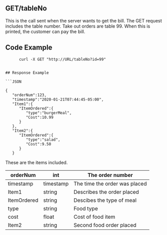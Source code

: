 ## GET/tableNo

This is the call sent when the server wants to get the bill. The GET request includes the table number. Take out orders are table 99. When this is printed, the customer can pay the bill.

## Code Example

```curl
      curl -X GET "http://URL/tableNo?id=99"


## Response Example 

```JSON

{
   "orderNum":123,
   "timestamp":"2020-01-21T07:44:45-05:00",
   "Item1":{
      "ItemOrdered":{
         "type":"burgerMeal",
         "Cost":10.99
      }
   },
   "Item2":{
      "ItemOrdered":{
         "type":"salad",
         "Cost":9.50
      }
   }
```

These are the items included.

| orderNum    | int    | The order number              |
|-------------|--------|-------------------------------|
| timestamp   | timestamp   | The time the order was placed |
| Item1       | string | Describes the order placed    |
| ItemOrdered | string | Descibes the type of meal     |
| type        | string | Food type                     |
| cost        | float    | Cost of food item             |
| Item2       | string | Second food order placed      |




